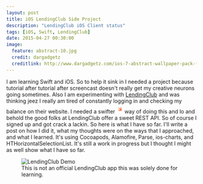 ```yaml
---
layout: post
title: iOS LendingClub Side Project
description: "LendingClub iOS Client status"
tags: [iOS, Swift, LendingClub]
date: 2015-04-27 00:30:00
image:
  feature: abstract-10.jpg
  credit: dargadgetz
  creditlink: http://www.dargadgetz.com/ios-7-abstract-wallpaper-pack-for-iphone-5-and-ipod-touch-retina/
---
```

I am learning Swift and iOS. So to help it sink in I needed a project because tutorial after tutorial after screencast doesn't really get my creative neurons going sometimes. Also I am experimenting with [LendingClub](https://www.lendingclub.com/) and was thinking jeez I really am tired of constantly logging in and checking my balance on their website. I needed a swifter<img src="/images/swift.png" width="25px" height="25px">way of doing this and lo and behold the good folks at LendingClub offer a sweet REST API. So of course I signed up and got crack a lackin. So here is what I have so far. I'll write a post on how I did it, what my thoughts were on the ways that I approached, and what I learned. It's using Cocoapods, Alamofire, Parse, ios-charts, and HTHorizontalSelectionList. It's still a work in progress but I thought I might as well show what I have so far.

<figure>
	<img src="/images/LendingClubDemo.gif" alt="LendingClub Demo">
	<figcaption>This is not an official LendingClub app this was solely done for learning.</figcaption>
</figure>
